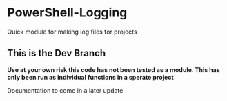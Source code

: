 # PowerShell-Logging
Quick module for making log files for projects

## This is the Dev Branch 
**Use at your own risk this code has not been tested as a module. This has only been run as individual functions in a sperate project**

Documentation to come in a later update
